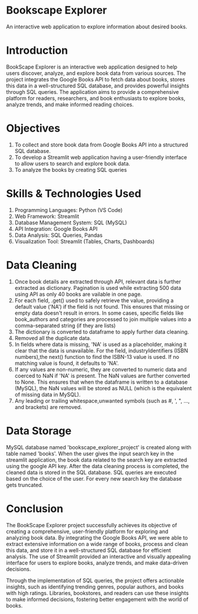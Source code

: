 # Bookscape Explorer
An interactive web application to explore information about desired books. 

# Introduction
BookScape Explorer is an interactive web application designed to help users discover, analyze, and explore book data from various sources. The project integrates the Google Books API to fetch data about books, stores this data in a well-structured SQL database, and provides powerful insights through SQL queries. The application aims to provide a comprehensive platform for readers, researchers, and book enthusiasts to explore books, analyze trends, and make informed reading choices.

# Objectives
1) To collect and store book data from Google Books API into a structured SQL database.
2) To develop a Streamlit web application having a user-friendly interface to allow users to search and explore book data.
3) To analyze the books by creating SQL queries

# Skills & Technologies Used
1) Programming Languages: Python (VS Code)
2) Web Framework: Streamlit
3) Database Management System: SQL (MySQL)
4) API Integration: Google Books API
5) Data Analysis: SQL Queries, Pandas
6) Visualization Tool: Streamlit (Tables, Charts, Dashboards)

# Data Cleaning
1) Once book details are extracted through API, relevant data is further extracted as dictionary. Pagination is used while extracting 500 data using API as only 40 books are vailable in one page.
2) For each field, .get() used to safely retrieve the value, providing a default value ('NA') if the field is not found. This ensures that missing or empty data doesn't result in errors. In some cases, specific fields like book_authors and categories are processed to join multiple values into a comma-separated string (if they are lists)
3) The dictionary is converted to dataframe to apply further data cleaning.
4) Removed all the duplicate data.
5) In fields where data is missing, 'NA' is used as a placeholder, making it clear that the data is unavailable. For the field, industryIdentifiers (ISBN numbers),the next() function to find the ISBN-13 value is used. If no matching value is found, it defaults to 'NA'.
6) If any values are non-numeric, they are converted to numeric data and coerced to NaN if 'NA' is present. The NaN values are further converted to None. This ensures that when the dataframe is written to a database (MySQL), the NaN values will be stored as NULL (which is the equivalent of missing data in MySQL).
7) Any leading or trailing whitespace,unwanted symbols (such as #, ', ", ..., and brackets)  are removed.

# Data Storage
MySQL database named 'bookscape_explorer_project' is created along with table named 'books'. When the user gives the input search key in the streamlit application,
the book data related to the search key are extracted using the google API key. After the data cleaning process is completed, the cleaned data is stored in the SQL database. SQL queries are executed based on the choice of the user. For every new search key the database gets truncated.

# Conclusion
The BookScape Explorer project successfully achieves its objective of creating a comprehensive, user-friendly platform for exploring and analyzing book data. By integrating the Google Books API, we were able to extract extensive information on a wide range of books, process and clean this data, and store it in a well-structured SQL database for efficient analysis. The use of Streamlit provided an interactive and visually appealing interface for users to explore books, analyze trends, and make data-driven decisions.

Through the implementation of SQL queries, the project offers actionable insights, such as identifying trending genres, popular authors, and books with high ratings. Libraries, bookstores, and readers can use these insights to make informed decisions, fostering better engagement with the world of books.

